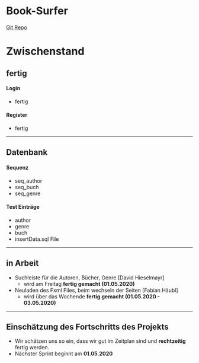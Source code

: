 # Book-Surfer 
[Git Repo](https://github.com/DavidHieselmayr/Book-Surfer)
# Zwischenstand
## **fertig**
#### Login
- fertig
#### Register
- fertig
---
## Datenbank 
#### Sequenz 
- seq_author
- seq_buch
- seq_genre
#### Test Einträge 
- author
- genre 
- buch
- insertData.sql File
---
## **in Arbeit**
- Suchleiste für die Autoren, Bücher, Genre [David Hieselmayr]
  - wird am Freitag **fertig gemacht (01.05.2020)**
- Neuladen des Fxml Files, beim wechseln der Seiten [Fabian Häubl]
  - wird über das Wochende **fertig gemacht (01.05.2020 - 03.05.2020)**
---
## **Einschätzung des Fortschritts des Projekts**
- Wir schätzen uns so ein, dass wir gut im Zeitplan sind und **rechtzeitig** fertig werden.
- Nächster Sprint beginnt am **01.05.2020**
